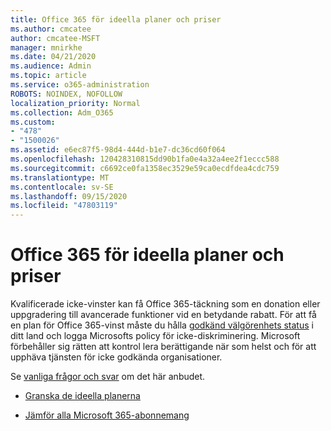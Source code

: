 ```yaml
---
title: Office 365 för ideella planer och priser
ms.author: cmcatee
author: cmcatee-MSFT
manager: mnirkhe
ms.date: 04/21/2020
ms.audience: Admin
ms.topic: article
ms.service: o365-administration
ROBOTS: NOINDEX, NOFOLLOW
localization_priority: Normal
ms.collection: Adm_O365
ms.custom:
- "478"
- "1500026"
ms.assetid: e6ec87f5-98d4-444d-b1e7-dc36cd60f064
ms.openlocfilehash: 120428310815dd90b1fa0e4a32a4ee2f1eccc588
ms.sourcegitcommit: c6692ce0fa1358ec3529e59ca0ecdfdea4cdc759
ms.translationtype: MT
ms.contentlocale: sv-SE
ms.lasthandoff: 09/15/2020
ms.locfileid: "47803119"
---
```

# <a name="office-365-for-nonprofit-plans-and-pricing"></a>Office 365 för ideella planer och priser

Kvalificerade icke-vinster kan få Office 365-täckning som en donation eller uppgradering till avancerade funktioner vid en betydande rabatt. För att få en plan för Office 365-vinst måste du hålla [godkänd välgörenhets status](https://go.microsoft.com/fwlink/p/?LinkID=330253) i ditt land och logga Microsofts policy för icke-diskriminering. Microsoft förbehåller sig rätten att kontrol lera berättigande när som helst och för att upphäva tjänsten för icke godkända organisationer.
  
Se [vanliga frågor och svar](https://products.office.com/nonprofit/office-365-nonprofit) om det här anbudet.
  
- [Granska de ideella planerna](https://products.office.com/nonprofit/office-365-nonprofit-plans-and-pricing?tab=1)

- [Jämför alla Microsoft 365-abonnemang](https://products.office.com/business/compare-more-office-365-for-business-plans)